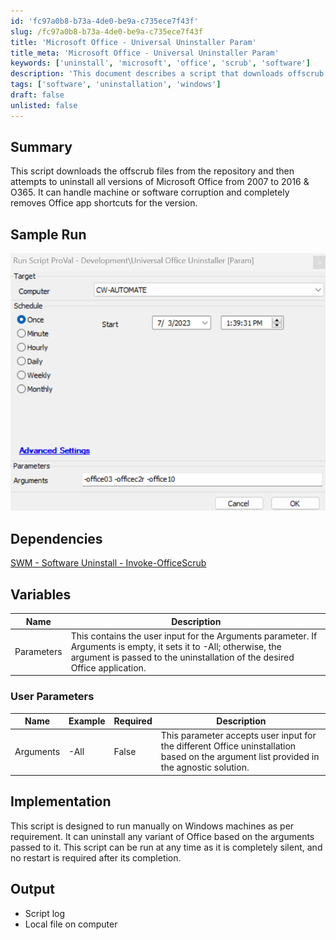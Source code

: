 ```yaml
---
id: 'fc97a0b8-b73a-4de0-be9a-c735ece7f43f'
slug: /fc97a0b8-b73a-4de0-be9a-c735ece7f43f
title: 'Microsoft Office - Universal Uninstaller Param'
title_meta: 'Microsoft Office - Universal Uninstaller Param'
keywords: ['uninstall', 'microsoft', 'office', 'scrub', 'software']
description: 'This document describes a script that downloads offscrub files and uninstalls all versions of Microsoft Office from 2007 to 2016 & O365, handling machine or software corruption and removing app shortcuts.'
tags: ['software', 'uninstallation', 'windows']
draft: false
unlisted: false
---
```


## Summary

This script downloads the offscrub files from the repository and then attempts to uninstall all versions of Microsoft Office from 2007 to 2016 & O365. It can handle machine or software corruption and completely removes Office app shortcuts for the version.

## Sample Run

![Sample Run](../../../static/img/docs/fc97a0b8-b73a-4de0-be9a-c735ece7f43f/image_1.png)

## Dependencies

[SWM - Software Uninstall - Invoke-OfficeScrub](/docs/e9253255-9a1f-4392-8ec6-9f7fb6e401ed)

## Variables

| Name       | Description                                                                                                                                   |
|------------|-----------------------------------------------------------------------------------------------------------------------------------------------|
| Parameters | This contains the user input for the Arguments parameter. If Arguments is empty, it sets it to -All; otherwise, the argument is passed to the uninstallation of the desired Office application. |

### User Parameters

| Name      | Example | Required | Description                                                                                                                                   |
|-----------|---------|----------|-----------------------------------------------------------------------------------------------------------------------------------------------|
| Arguments | -All   | False    | This parameter accepts user input for the different Office uninstallation based on the argument list provided in the agnostic solution. |

## Implementation

This script is designed to run manually on Windows machines as per requirement. It can uninstall any variant of Office based on the arguments passed to it. This script can be run at any time as it is completely silent, and no restart is required after its completion.

## Output

- Script log  
- Local file on computer

